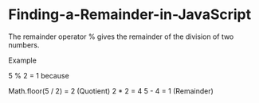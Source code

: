 # Finding-a-Remainder-in-JavaScript

The remainder operator % gives the remainder of the division of two numbers.

Example

5 % 2 = 1 because

Math.floor(5 / 2) = 2 (Quotient)
2 * 2 = 4
5 - 4 = 1 (Remainder)
